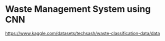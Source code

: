 # Waste Management System using CNN
https://www.kaggle.com/datasets/techsash/waste-classification-data/data

